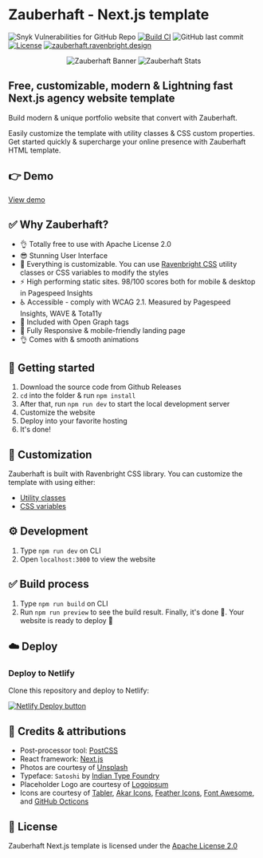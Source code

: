 # Zauberhaft - Next.js template

![Snyk Vulnerabilities for GitHub Repo](https://img.shields.io/snyk/vulnerabilities/github/ariqnrnns/zauberhaft-nextjs)
[![Build CI](https://github.com/ariqnrnns/zauberhaft-nextjs/actions/workflows/build.yml/badge.svg)](https://github.com/ariqnrnns/zauberhaft-nextjs/actions/workflows/build.yml)
![GitHub last commit](https://img.shields.io/github/last-commit/ariqnrnns/zauberhaft-nextjs)
[![License](https://img.shields.io/badge/License-Apache%202.0-blue.svg)](https://opensource.org/licenses/Apache-2.0)
[![zauberhaft.ravenbright.design](https://img.shields.io/website-up-down-green-red/http/shields.io.svg)](https://zauberhaft.ravenbright.design)

<p align="center">
<img src="https://raw.githubusercontent.com/ariqnrnns/zauberhaft-nextjs/main/src/Zauberhaft-banner.jpg" alt="Zauberhaft Banner">

<img src="https://raw.githubusercontent.com/ariqnrnns/zauberhaft-nextjs/main/src/Zauberhaft-stats.jpg" alt="Zauberhaft Stats">
</p>

## Free, customizable, modern & Lightning fast Next.js agency website template

Build modern & unique portfolio website that convert with	Zauberhaft.

Easily customize the template with utility classes & CSS custom properties. Get started quickly & supercharge your online presence with Zauberhaft HTML template.

## 👉 Demo

[View demo](https://zauberhaft.ravenbright.design)

## ✅ Why Zauberhaft?

- 👌 Totally free to use with Apache License 2.0
- 😎 Stunning User Interface
- 🎨 Everything is customizable. You can use [Ravenbright CSS](https://ravenbrightcss.com) utility classes or CSS variables to modify the styles
- ⚡ High performing static sites. 98/100 scores both for mobile & desktop in Pagespeed Insights
- ♿ Accessible - comply with WCAG 2.1. Measured by Pagespeed Insights, WAVE & Tota11y
- 📰 Included with Open Graph tags
- 📱 Fully Responsive & mobile-friendly landing page
- 👌 Comes with & smooth animations

## 🚀 Getting started

1. Download the source code from Github Releases
2. `cd` into the folder & run `npm install`
3. After that, run `npm run dev` to start the local development server
4. Customize the website
5. Deploy into your favorite hosting
6. It's done!

## 🎨 Customization

Zauberhaft is built with Ravenbright CSS library. You can customize the template with using either:

- [Utility classes](https://ravenbrightcss.com/docs/utilities/background)
- [CSS variables](https://ravenbrightcss.com/docs/customize/cssvariables)

## ⚙️ Development

1. Type `npm run dev` on CLI
2. Open `localhost:3000` to view the website

## ✅ Build process

1. Type `npm run build` on CLI
2. Run `npm run preview` to see the build result. Finally, it's done 🎉. Your website is ready to deploy 🚀

## ☁️ Deploy

### Deploy to Netlify

Clone this repository and deploy to Netlify:

[![Netlify Deploy button](https://www.netlify.com/img/deploy/button.svg)](https://app.netlify.com/start/deploy?repository=https://github.com/ariqnrnns/zauberhaft-nextjs)


## 🤝 Credits & attributions

- Post-processor tool: [PostCSS](https://postcss.org)
- React framework: [Next.js](https://nextjs.org)
- Photos are courtesy of [Unsplash](https://unsplash.com)
- Typeface: `Satoshi` by [Indian Type Foundry](https://www.fontshare.com/fonts/satoshi)
- Placeholder Logo are courtesy of [Logoipsum](https://logoipsum.com)
- Icons are courtesy of [Tabler](https://tabler-icons.io/), [Akar Icons](akaricons.com/), [Feather Icons](https://feathericons.com/), [Font Awesome](https://fontawesome.com/), and [GitHub Octicons](https://octicons.github.com/)

## 📝 License

Zauberhaft Next.js template is licensed under the [Apache License 2.0](https://github.com/ariqnrnns/zauberhaft-nextjs/blob/main/LICENSE.md)
